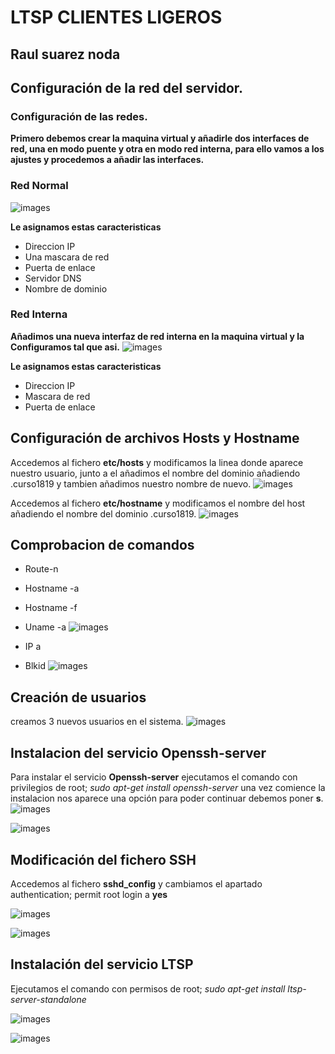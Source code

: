 # LTSP CLIENTES LIGEROS

## Raul suarez noda

## Configuración de la red del servidor.

### Configuración de las redes.
**Primero debemos crear la maquina virtual y añadirle dos interfaces de red, una en modo puente y otra en modo red interna, para ello vamos a los ajustes y procedemos a añadir las interfaces.**
### Red Normal
![images](images/1.PNG)

**Le asignamos estas caracteristicas**
* Direccion IP
* Una mascara de red
* Puerta de enlace
* Servidor DNS
* Nombre de dominio

### Red Interna

**Añadimos una nueva interfaz de red interna en la maquina virtual y la Configuramos tal que asi.**
![images](images/2.PNG)

**Le asignamos estas caracteristicas**
* Direccion IP
* Mascara de red
* Puerta de enlace

## Configuración de archivos Hosts y Hostname

Accedemos al fichero **etc/hosts** y modificamos la linea donde aparece nuestro usuario, junto a el añadimos el nombre del dominio añadiendo .curso1819 y tambien añadimos nuestro nombre de nuevo.
![images](images/3.PNG)

Accedemos al fichero **etc/hostname** y modificamos el nombre del host añadiendo el nombre del dominio .curso1819.
![images](images/4.PNG)

## Comprobacion de comandos
* Route-n
* Hostname -a
* Hostname -f
* Uname -a
![images](images/5.PNG)

* IP a
* Blkid
![images](images/6.PNG)

## Creación de usuarios

creamos 3 nuevos usuarios en el sistema.
![images](images/7.PNG)

## Instalacion del servicio Openssh-server

Para instalar el servicio **Openssh-server** ejecutamos el comando con privilegios de root; *sudo  apt-get install openssh-server*
una vez comience la instalacion nos aparece una opción para poder continuar debemos poner **s**.
![images](images/8.PNG)

![images](images/9.PNG)

## Modificación del fichero SSH
Accedemos al fichero **sshd_config** y cambiamos el apartado authentication; permit root login a **yes**

![images](images/10.PNG)

![images](images/11.PNG)


## Instalación del servicio LTSP
Ejecutamos el comando con permisos de root; *sudo apt-get install ltsp-server-standalone*

![images](images/12.PNG)

![images](images/13.PNG)
